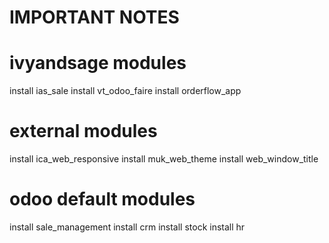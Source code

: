 # IMPORTANT NOTES

# ivyandsage modules
install ias_sale
install vt_odoo_faire
install orderflow_app

# external modules
install ica_web_responsive
install muk_web_theme
install web_window_title

# odoo default modules
install sale_management
install crm
install stock
install hr